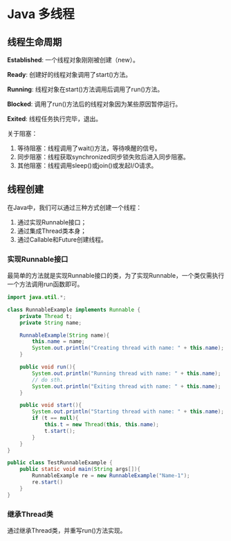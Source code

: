 # Java 多线程

## 线程生命周期

**Established**: 一个线程对象刚刚被创建（new）。

**Ready**: 创建好的线程对象调用了start\(\)方法。

**Running**: 线程对象在start\(\)方法调用后调用了run\(\)方法。

**Blocked**: 调用了run\(\)方法后的线程对象因为某些原因暂停运行。

**Exited**: 线程任务执行完毕，退出。

关于阻塞：

1. 等待阻塞：线程调用了wait\(\)方法，等待唤醒的信号。
2. 同步阻塞：线程获取synchronized同步锁失败后进入同步阻塞。
3. 其他阻塞：线程调用sleep\(\)或join\(\)或发起I/O请求。

## 线程创建

在Java中，我们可以通过三种方式创建一个线程：

1. 通过实现Runnable接口；
2. 通过集成Thread类本身；
3. 通过Callable和Future创建线程。

### 实现Runnable接口

最简单的方法就是实现Runnable接口的类，为了实现Runnable，一个类仅需执行一个方法调用run函数即可。

```java
import java.util.*;

class RunnableExample implements Runnable {
    private Thread t;
    private String name;

    RunnableExample(String name){
        this.name = name;
        System.out.println("Creating thread with name: " + this.name);
    }

    public void run(){
        System.out.println("Running thread with name: " + this.name);
        // do sth.
        System.out.println("Exiting thread with name: " + this.name);
    }

    public void start(){
        System.out.println("Starting thread with name: " + this.name);
        if (t == null){
            this.t = new Thread(this, this.name);
            t.start();
        }
    }
}

public class TestRunnableExample {
    public static void main(String args[]){
        RunnableExample re = new RunnableExample("Name-1");
        re.start()
    }
}
```

### 继承Thread类

通过继承Thread类，并重写run\(\)方法实现。



